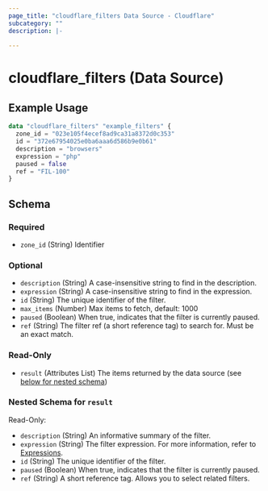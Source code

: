 ```yaml
---
page_title: "cloudflare_filters Data Source - Cloudflare"
subcategory: ""
description: |-
  
---
```


# cloudflare_filters (Data Source)



## Example Usage

```terraform
data "cloudflare_filters" "example_filters" {
  zone_id = "023e105f4ecef8ad9ca31a8372d0c353"
  id = "372e67954025e0ba6aaa6d586b9e0b61"
  description = "browsers"
  expression = "php"
  paused = false
  ref = "FIL-100"
}
```

<!-- schema generated by tfplugindocs -->
## Schema

### Required

- `zone_id` (String) Identifier

### Optional

- `description` (String) A case-insensitive string to find in the description.
- `expression` (String) A case-insensitive string to find in the expression.
- `id` (String) The unique identifier of the filter.
- `max_items` (Number) Max items to fetch, default: 1000
- `paused` (Boolean) When true, indicates that the filter is currently paused.
- `ref` (String) The filter ref (a short reference tag) to search for. Must be an exact match.

### Read-Only

- `result` (Attributes List) The items returned by the data source (see [below for nested schema](#nestedatt--result))

<a id="nestedatt--result"></a>
### Nested Schema for `result`

Read-Only:

- `description` (String) An informative summary of the filter.
- `expression` (String) The filter expression. For more information, refer to [Expressions](https://developers.cloudflare.com/ruleset-engine/rules-language/expressions/).
- `id` (String) The unique identifier of the filter.
- `paused` (Boolean) When true, indicates that the filter is currently paused.
- `ref` (String) A short reference tag. Allows you to select related filters.


